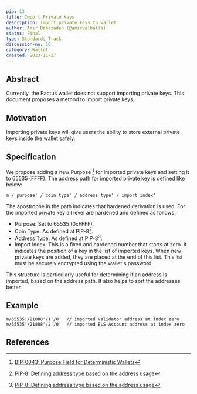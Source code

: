```yaml
---
pip: 13
title: Import Private Keys
description: Import private keys to wallet
author: Amir Babazadeh (@amirvalhalla)
status: Final
type: Standards Track
discussion-no: 50
category: Wallet
created: 2023-11-27
---
```


## Abstract

Currently, the Pactus wallet does not support importing private keys.
This document proposes a method to import private keys.

## Motivation

Importing private keys will give users the ability to store external private keys inside the wallet safely.

## Specification

We propose adding a new Purpose [^1] for imported private keys and setting it to 65535 (FFFF).
The address path for imported private key is defined like below:

```text
m / purpose' / coin_type' / address_type' / import_index'
```

The apostrophe in the path indicates that hardened derivation is used.
For the imported private key all level are hardened and defined as follows:

- Purpose: Set to 65535 (0xFFFF).
- Coin Type: As defined at PIP-8[^2].
- Address Type: As defined at PIP-8[^2].
- Import Index: This is a fixed and hardened number that starts at zero.
  It indicates the position of a key in the list of imported keys. When new private keys are added,
  they are placed at the end of this list. This list must be securely encrypted using the wallet's password.

This structure is particularly useful for determining if an address is imported, based on the address path.
It also helps to sort the addresses better.

## Example

```text
m/65535'/21888'/1'/0'  // imported Validator address at index zero
m/65535'/21888'/2'/0'  // imported BLS-Account address at index zero
```

## References

[^1]: [BIP-0043: Purpose Field for Deterministic Wallets](https://github.com/bitcoin/bips/blob/master/bip-0043.mediawiki)

[^2]: [PIP-8: Defining address type based on the address usage](https://pips.pactus.org/PIPs/pip-8)
